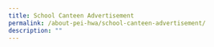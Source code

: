 ```yaml
---
title: School Canteen Advertisement
permalink: /about-pei-hwa/school-canteen-advertisement/
description: ""
---
```

